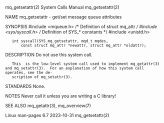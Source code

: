 mq_getsetattr(2)						      System Calls Manual						      mq_getsetattr(2)

NAME
       mq_getsetattr - get/set message queue attributes

SYNOPSIS
       #include <mqueue.h>	     /* Definition of struct mq_attr */
       #include <sys/syscall.h>	     /* Definition of SYS_* constants */
       #include <unistd.h>

       int syscall(SYS_mq_getsetattr, mqd_t mqdes,
		   const struct mq_attr *newattr, struct mq_attr *oldattr);

DESCRIPTION
       Do not use this system call.

       This  is the low-level system call used to implement mq_getattr(3) and mq_setattr(3).  For an explanation of how this system call operates, see the de‐
       scription of mq_setattr(3).

STANDARDS
       None.

NOTES
       Never call it unless you are writing a C library!

SEE ALSO
       mq_getattr(3), mq_overview(7)

Linux man-pages 6.7							  2023-10-31							      mq_getsetattr(2)
